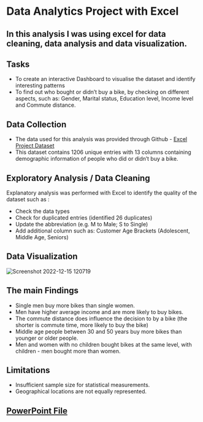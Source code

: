 # Data Analytics Project with Excel

## In this analysis I was using excel for data cleaning, data analysis and data visualization.

## Tasks
- To create an interactive Dashboard to visualise the dataset and identify interesting patterns
- To find out who bought or didn’t buy a bike, by checking on different aspects, such as: Gender, Marital status, Education level, Income level and Commute distance.

## Data Collection
- The data used for this analysis was provided through Github - [Excel Project Dataset](https://github.com/AlexTheAnalyst/Excel-Tutorial/blob/main/Excel%20Project%20Dataset.xlsx)
- This dataset contains 1206 unique entries with 13 columns containing demographic information of people who did or didn’t buy a bike.

## Exploratory Analysis / Data Cleaning
Explanatory analysis was performed with Excel to identify the quality of the dataset such as :
- Check the data types
- Check for duplicated entries (identified 26 duplicates)
- Update the abbreviation (e.g. M to Male; S to Single)
- Add additional column such as: Customer Age Brackets (Adolescent, Middle Age, Seniors)

## Data Visualization

![Screenshot 2022-12-15 120719](https://user-images.githubusercontent.com/67650188/207844052-674537cf-b7fc-47eb-a813-73445ed28940.png)

## The main Findings
- Single men buy more bikes than single women.
- Men have higher average income and are more likely to buy bikes.
- The commute distance does influence the decision to by a bike (the shorter is commute time, more likely to buy the bike)
- Middle age people between 30 and 50 years buy more bikes than younger or older people.
- Men and women with no children bought bikes at the same level, with children - men bought more than women.

## Limitations
- Insufficient sample size for statistical measurements.
- Geographical locations are not equally represented.

## [PowerPoint File](https://docs.google.com/presentation/d/1mSVQLHuuAUzzxznTXpLteFQPGeOZGSdAkCXpUpsCXyk/edit?usp=sharing)
